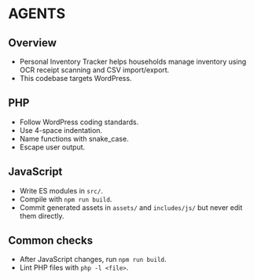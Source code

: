 # AGENTS

## Overview
- Personal Inventory Tracker helps households manage inventory using OCR receipt scanning and CSV import/export.
- This codebase targets WordPress.

## PHP
- Follow WordPress coding standards.
- Use 4-space indentation.
- Name functions with snake_case.
- Escape user output.

## JavaScript
- Write ES modules in `src/`.
- Compile with `npm run build`.
- Commit generated assets in `assets/` and `includes/js/` but never edit them directly.

## Common checks
- After JavaScript changes, run `npm run build`.
- Lint PHP files with `php -l <file>`.
